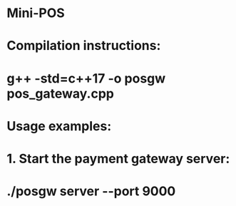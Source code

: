 # Mini-POS
# Compilation instructions:
# g++ -std=c++17 -o posgw pos_gateway.cpp

# Usage examples:

# 1. Start the payment gateway server:
#   ./posgw server --port 9000


